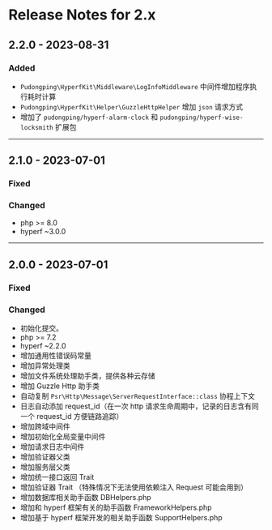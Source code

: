 # Release Notes for 2.x

## 2.2.0 - 2023-08-31

### Added

- `Pudongping\HyperfKit\Middleware\LogInfoMiddleware` 中间件增加程序执行耗时计算
- `Pudongping\HyperfKit\Helper\GuzzleHttpHelper` 增加 `json` 请求方式
- 增加了 `pudongping/hyperf-alarm-clock` 和 `pudongping/hyperf-wise-locksmith` 扩展包

---

## 2.1.0 - 2023-07-01

### Fixed

### Changed

- php >= 8.0
- hyperf ~3.0.0

---

## 2.0.0 - 2023-07-01

### Fixed

### Changed

- 初始化提交。
- php >= 7.2
- hyperf ~2.2.0
- 增加通用性错误码常量
- 增加异常处理类
- 增加文件系统处理助手类，提供各种云存储
- 增加 Guzzle Http 助手类
- 自动复制 `Psr\Http\Message\ServerRequestInterface::class` 协程上下文
- 日志自动添加 request_id（在一次 http 请求生命周期中，记录的日志含有同一个 request_id 方便链路追踪）
- 增加跨域中间件
- 增加初始化全局变量中间件
- 增加请求日志中间件
- 增加验证器父类
- 增加服务层父类
- 增加统一接口返回 Trait
- 增加验证器 Trait （特殊情况下无法使用依赖注入 Request 可能会用到）
- 增加数据库相关助手函数 DBHelpers.php
- 增加和 hyperf 框架有关的助手函数 FrameworkHelpers.php
- 增加基于 hyperf 框架开发的相关助手函数 SupportHelpers.php